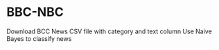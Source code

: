 # BBC-NBC
Download BCC News CSV file with category and text column
Use Naive Bayes to classify news
